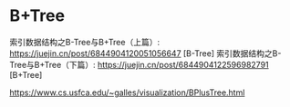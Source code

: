 


# B+Tree
索引数据结构之B-Tree与B+Tree（上篇）: https://juejin.cn/post/6844904120051056647 [B-Tree]
索引数据结构之B-Tree与B+Tree（下篇）: https://juejin.cn/post/6844904122596982791 [B+Tree]

https://www.cs.usfca.edu/~galles/visualization/BPlusTree.html
